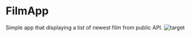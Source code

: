 # FilmApp
Simple app that displaying a list of newest film from public API.
![target](https://github.com/ivanshevel/FilmApp/blob/master/animation.gif)